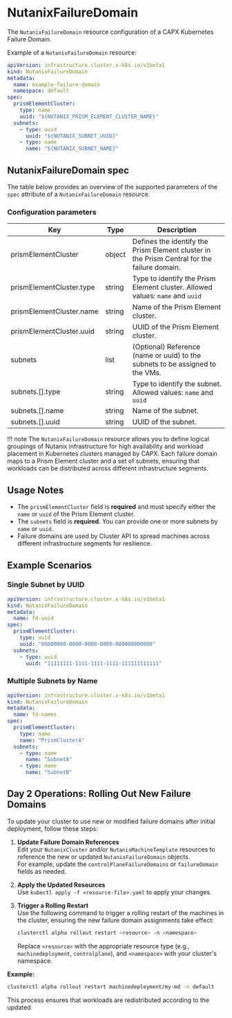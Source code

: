 # NutanixFailureDomain

The `NutanixFailureDomain` resource configuration of a CAPX Kubernetes Failure Domain.

Example of a `NutanixFailureDomain` resource:
```YAML
apiVersion: infrastructure.cluster.x-k8s.io/v1beta1
kind: NutanixFailureDomain
metadata:
  name: example-failure-domain
  namespace: default
spec:
  prismElementCluster:
    type: name
    uuid: "${NUTANIX_PRISM_ELEMENT_CLUSTER_NAME}"
  subnets:
    - type: uuid
      uuid: "${NUTANIX_SUBNET_UUID}"
    - type: name
      name: "${NUTANIX_SUBNET_NAME}"
```

## NutanixFailureDomain spec
The table below provides an overview of the supported parameters of the `spec` attribute of a `NutanixFailureDomain` resource.

### Configuration parameters
| Key                                        |Type  |Description                                                                                 |
|--------------------------------------------|------|--------------------------------------------------------------------------------------------|
|prismElementCluster                         |object|Defines the identify the Prism Element cluster in the Prism Central for the failure domain. |
|prismElementCluster.type                    |string|Type to identify the Prism Element cluster. Allowed values: `name` and `uuid`               |
|prismElementCluster.name                    |string|Name of the Prism Element cluster.                                                          |
|prismElementCluster.uuid                    |string|UUID of the Prism Element cluster.                                                          |
|subnets                                     |list  |(Optional) Reference (name or uuid) to the subnets to be assigned to the VMs.               |
|subnets.[].type                             |string|Type to identify the subnet. Allowed values: `name` and `uuid`                              |
|subnets.[].name                             |string|Name of the subnet.                                                                         |
|subnets.[].uuid                             |string|UUID of the subnet.                                                                         |

!!! note
    The `NutanixFailureDomain` resource allows you to define logical groupings of Nutanix infrastructure for high availability and workload placement in Kubernetes clusters managed by CAPX. Each failure domain maps to a Prism Element cluster and a set of subnets, ensuring that workloads can be distributed across different infrastructure segments.

## Usage Notes

- The `prismElementCluster` field is **required** and must specify either the `name` or `uuid` of the Prism Element cluster.
- The `subnets` field is **required**. You can provide one or more subnets by `name` or `uuid`.
- Failure domains are used by Cluster API to spread machines across different infrastructure segments for resilience.

## Example Scenarios

### Single Subnet by UUID

```yaml
apiVersion: infrastructure.cluster.x-k8s.io/v1beta1
kind: NutanixFailureDomain
metadata:
  name: fd-uuid
spec:
  prismElementCluster:
    type: uuid
    uuid: "00000000-0000-0000-0000-000000000000"
  subnets:
    - type: uuid
      uuid: "11111111-1111-1111-1111-111111111111"
```

### Multiple Subnets by Name

```yaml
apiVersion: infrastructure.cluster.x-k8s.io/v1beta1
kind: NutanixFailureDomain
metadata:
  name: fd-names
spec:
  prismElementCluster:
    type: name
    name: "PrismClusterA"
  subnets:
    - type: name
      name: "SubnetA"
    - type: name
      name: "SubnetB"
```

## Day 2 Operations: Rolling Out New Failure Domains

To update your cluster to use new or modified failure domains after initial deployment, follow these steps:

1. **Update Failure Domain References**  
   Edit your `NutanixCluster` and/or `NutanixMachineTemplate` resources to reference the new or updated `NutanixFailureDomain` objects.  
   For example, update the `controlPlaneFailureDomains` or `failureDomain` fields as needed.

2. **Apply the Updated Resources**  
   Use `kubectl apply -f <resource-file>.yaml` to apply your changes.

3. **Trigger a Rolling Restart**  
   Use the following command to trigger a rolling restart of the machines in the cluster, ensuring the new failure domain assignments take effect:
   ```bash
   clusterctl alpha rollout restart <resource> -n <namespace>
   ```
   Replace `<resource>` with the appropriate resource type (e.g., `machinedeployment`, `controlplane`), and `<namespace>` with your cluster's namespace.

**Example:**
```bash
clusterctl alpha rollout restart machinedeployment/my-md -n default
```

This process ensures that workloads are redistributed according to the updated